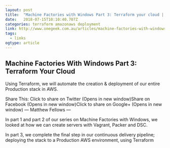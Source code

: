 ```yaml
---
layout: post 
title:  "Machine Factories with Windows Part 3: Terraform your cloud | Web, APIs &amp; All Things Digital | OneGeek" 
date:   2018-07-15T10:10:40.707Z 
categories: terraform amazonaws deployment
link: http://www.onegeek.com.au/articles/machine-factories-with-windows-part-3-terraform-your-cloud 
tags:
  - links
ogtype: article 
---
```


## Machine Factories With Windows Part 3: Terraform Your Cloud
Using Terraform, we will automate the creation & deployment of our entire Production stack in AWS.

Share This:
Click to share on Twitter (Opens in new window)Share on Facebook (Opens in new window)Click to share on Google+ (Opens in new window)
— Matthew Fellows —

In part 1 and part 2 of our series on Machine Factories with Windows, we looked at how we can create servers with Vagrant, Packer and DSC.

In part 3, we complete the final step in our continuous delivery pipeline; deploying the stack to a Production AWS environment, using Terraform